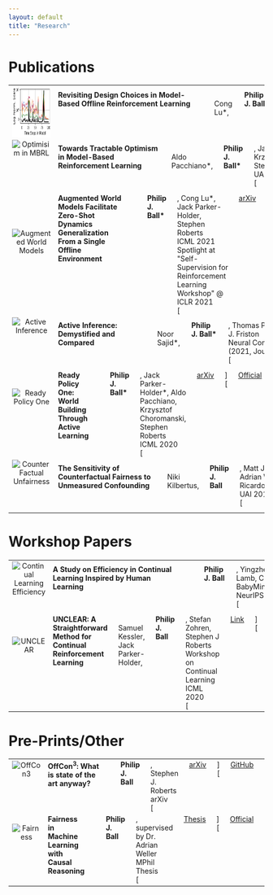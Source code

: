 ```yaml
---
layout: default
title: "Research"
---
```


# Publications

<div class="row">
    <div class="col-sm-10">
        <table>
            <tbody>
                <tr>
                    <td style="text-align:center; border: 0px">
                        <div class="large-1 columns">
                            <img style="float: center;" src="/assets/img/papers/revisiting.png" alt="Offline MBRL Revisited" height="100px"/>
                        </div>
                    </td>
                    <td style="border: 0px">
                        <div class="large-12 columns">
                            <b>Revisiting Design Choices in Model-Based Offline Reinforcement Learning</b> <br>
                            Cong Lu*, <b>Philip J. Ball*</b>, Jack Parker-Holder, Michael A. Osborne, Stephen Roberts <br>
                            Spotlight at "RL4RealLife Workshop" @ ICML2021<br>
                            [<a href="https://arxiv.org/abs/2110.04135">arXiv</a>]
                        </div>
                    </td>
                </tr>
                <tr>
                    <td style="text-align:center; border: 0px">
                        <div class="large-1 columns">
                            <img style="float: center;" src="/assets/img/papers/narl.png" alt="Optimisim in MBRL" height="100px"/>
                        </div>
                    </td>
                    <td style="border: 0px">
                        <div class="large-12 columns">
                            <b>Towards Tractable Optimism in Model-Based Reinforcement Learning</b> <br>
                            Aldo Pacchiano*, <b>Philip J. Ball*</b>, Jack Parker-Holder*, Krzysztof Choromanski, Stephen Roberts <br>
                            UAI 2021<br>
                            [<a href="https://arxiv.org/abs/2006.11911">arXiv</a>][<a href="https://www.auai.org/uai2021/pdf/uai2021.539.pdf">Official</a>]
                        </div>
                    </td>
                </tr>
                <tr>
                    <td style="text-align:center; border: 0px">
                        <div class="large-1 columns">
                            <img style="float: center;" src="/assets/img/papers/AugWM.png" alt="Augmented World Models" height="100px"/>
                        </div>
                    </td>
                    <td style="border: 0px">
                        <div class="large-12 columns">
                            <b>Augmented World Models Facilitate Zero-Shot Dynamics Generalization From a Single Offline Environment</b> <br>
                            <b>Philip J. Ball*</b>, Cong Lu*, Jack Parker-Holder, Stephen Roberts<br>
                            ICML 2021<br>
                            Spotlight at "Self-Supervision for Reinforcement Learning Workshop" @ ICLR 2021<br>
                            [<a href="https://arxiv.org/abs/2104.05632">arXiv</a>][<a href="https://openreview.net/forum?id=lsY6UN1DNoe">Official</a>][<a href="https://sites.google.com/view/augmentedworldmodels/home">Website</a>][<a href="https://www.youtube.com/watch?v=KcG2hz9tZsQ">Presentation</a>]
                        </div>
                    </td>
                </tr>
                <tr>
                    <td style="text-align:center; border: 0px">
                        <div class="large-1 columns">
                            <img style="float: center;" src="/assets/img/papers/active_inference.png" alt="Active Inference" height="100px"/>
                        </div>
                    </td>
                    <td style="border: 0px">
                        <div class="large-12 columns">
                            <b>Active Inference: Demystified and Compared</b> <br>
                            Noor Sajid*, <b>Philip J. Ball*</b>, Thomas Parr, Karl J. Friston <br>
                            Neural Computation (2021, Journal) <br>
                            [<a href="https://arxiv.org/abs/1909.10863">arXiv</a>][<a href="https://doi.org/10.1162/neco_a_01357">Official</a>][<a href="https://github.com/ucbtns/dai">GitHub</a>]
                        </div>
                    </td>
                </tr>
                <tr>
                    <td style="text-align:center; border: 0px">
                        <div class="large-1 columns">
                            <img style="float: center;" src="/assets/img/papers/rp1.jpg" alt="Ready Policy One" height="100px"/>
                        </div>
                    </td>
                    <td style="border: 0px">
                        <div class="large-12 columns">
                            <b>Ready Policy One: World Building Through Active Learning</b> <br>
                            <b>Philip J. Ball*</b>, Jack Parker-Holder*, Aldo Pacchiano, Krzysztof Choromanski, Stephen Roberts<br>
                            ICML 2020 <br>
                            [<a href="https://arxiv.org/abs/2002.02693">arXiv</a>][<a href="http://proceedings.mlr.press/v119/ball20a.html">Official</a>][<a href="https://github.com/fiorenza2/ReadyPolicyOne">GitHub</a>][<a href="https://venturebeat.com/2020/02/11/researchers-develop-technique-to-increase-sample-efficiency-in-reinforcement-learning/">Media Coverage</a>][<a href="https://research.google/pubs/pub49234/">Google Research Site</a>]
                        </div>
                    </td>
                </tr>
                <tr>
                    <td style="text-align:center; border: 0px">
                        <div class="large-1 columns">
                            <img style="float: center;" src="/assets/img/papers/cfu.png" alt="Counter Factual Unfairness" height="100px"/>
                        </div>
                    </td>
                    <td style="border: 0px">
                        <div class="large-12 columns">
                            <b>The Sensitivity of Counterfactual Fairness to Unmeasured Confounding</b> <br>
                            Niki Kilbertus, <b>Philip J. Ball</b>, Matt J. Kusner, Adrian Weller, Ricardo Silva<br>
                            UAI 2019 <br>
                            [<a href="https://arxiv.org/abs/1907.01040">arXiv</a>][<a href="http://proceedings.mlr.press/v115/kilbertus20a.html">Official</a>][<a href="https://github.com/nikikilbertus/cf-fairness-sensitivity">GitHub</a>]
                        </div>
                    </td>
                </tr>
            </tbody>
        </table>
    </div>
</div>

# Workshop Papers

<div class="row">
    <div class="col-sm-10">
        <table>
            <tbody>
                <tr>
                    <td style="text-align:center; border: 0px">
                        <div class="large-1 columns">
                            <img style="float: center;" src="/assets/img/papers/sleepprunecycles.png" alt="Continual Learning Efficiency" height="100px"/>
                        </div>
                    </td>
                    <td style="border: 0px">
                        <div class="large-12 columns">
                            <b>A Study on Efficiency in Continual Learning Inspired by Human Learning</b> <br>
                            <b>Philip J. Ball</b>, Yingzhen Li, Angus Lamb, Cheng Zhang<br>
                            BabyMind Workshop NeurIPS 2020 <br>
                            [<a href="https://arxiv.org/abs/2010.15187">arXiv</a>]
                        </div>
                    </td>
                </tr>
                <tr>
                    <td style="text-align:center; border: 0px">
                        <div class="large-1 columns">
                            <img style="float: center;" src="/assets/img/papers/unclear.png" alt="UNCLEAR" height="100px"/>
                        </div>
                    </td>
                    <td style="border: 0px">
                        <div class="large-12 columns">
                            <b>UNCLEAR: A Straightforward Method for Continual Reinforcement Learning</b> <br>
                            Samuel Kessler, Jack Parker-Holder, <b>Philip J. Ball</b>, Stefan Zohren, Stephen J Roberts<br>
                            Workshop on Continual Learning ICML 2020 <br>
                            [<a href="https://www.oxford-man.ox.ac.uk/wp-content/uploads/2020/11/UNCLEAR-A-Straightforward-Method-for-Continual-Reinforcement-Learning.pdf">Link</a>][<a href="https://drive.google.com/file/d/1GMTWC0C6jMTwtqZxoyq6a-VDxkrDCIHm/view">Official</a>][<a href="https://www.youtube.com/watch?v=zbjMGRDn1ss">Video</a>]
                        </div>
                    </td>
                </tr>
            </tbody>
        </table>
    </div>
</div>

# Pre-Prints/Other

<div class="row">
    <div class="col-sm-10">
        <table>
            <tbody>
                <tr>
                    <td style="text-align:center; border: 0px">
                        <div class="large-1 columns">
                            <img style="float: center;" src="/assets/img/papers/offcon3.png" alt="OffCon3" height="100px"/>
                        </div>
                    </td>
                    <td style="border: 0px">
                        <div class="large-12 columns">
                            <b>OffCon<sup>3</sup>: What is state of the art anyway?</b> <br>
                            <b>Philip J. Ball</b>, Stephen J. Roberts<br>
                            arXiv<br>
                            [<a href="https://arxiv.org/abs/2101.11331">arXiv</a>][<a href="https://github.com/fiorenza2/OffCon3">GitHub</a>]
                        </div>
                    </td>
                </tr>
                <tr>
                    <td style="text-align:center; border: 0px">
                        <div class="large-1 columns">
                            <img style="float: center;" src="/assets/img/papers/cffairness.png" alt="Fairness" height="100px"/>
                        </div>
                    </td>
                    <td style="border: 0px">
                        <div class="large-12 columns">
                            <b>Fairness in Machine Learning with Causal Reasoning</b><br>
                            <b>Philip J. Ball</b>, supervised by Dr. Adrian Weller<br>
                            MPhil Thesis<br>
                            [<a href="pdfs/thesis.pdf">Thesis</a>][<a href="https://www.mlmi.eng.cam.ac.uk/files/ball_thesis.pdf">Official</a>]
                        </div>
                    </td>
                </tr>
            </tbody>
        </table>
    </div>
</div>